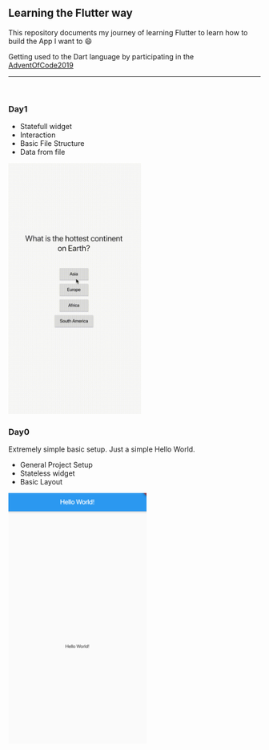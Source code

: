 ## Learning the Flutter way 
This repository documents my journey of learning Flutter to learn how to build the App I want to :smile:

Getting used to the Dart language by participating in the [AdventOfCode2019](https://github.com/timgrossmann/aoc-2019)

---

<br />

### Day1

- Statefull widget
- Interaction
- Basic File Structure
- Data from file

<img src="./img/trivial_quiz_app.gif" height="500">

<br />

### Day0
Extremely simple basic setup. Just a simple Hello World.

- General Project Setup
- Stateless widget
- Basic Layout

<img src="./img/hello_world_app.png" height="500">
